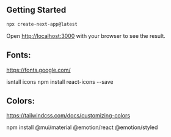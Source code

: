 ## Getting Started
```bash
npx create-next-app@latest
```

Open [http://localhost:3000](http://localhost:3000) with your browser to see the result.

## Fonts:
https://fonts.google.com/



isntall icons
npm install react-icons --save

## Colors:
https://tailwindcss.com/docs/customizing-colors

npm install @mui/material @emotion/react @emotion/styled

